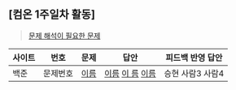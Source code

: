 ## [컴온 1주일차 활동]

> [문제 해석이 필요한 문제](https://www.acmicpc.net/group/workbook/view/9797/29056)

| 사이트 | 번호     | 문제             | 답안                                                              | 피드백 반영 답안 |
| ------ | -------- | ---------------- | ----------------------------------------------------------------- | ---------------- |
| 백준   | 문제번호 | [이름](문제주소) | [이름](자기가푼문제주소) [이 름](문제주소) [이름](문제푼자기주소) | 승현 사람3 사람4 |

